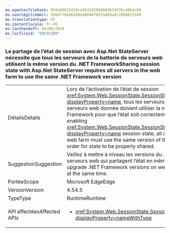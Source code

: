 ```yaml
---
ms.openlocfilehash: 958a89015420ce5632d596688963d576c40b4cb6
ms.sourcegitcommit: 5b6d778ebb269ee6684fb57ad69a8c28b06235b9
ms.translationtype: HT
ms.contentlocale: fr-FR
ms.lasthandoff: 04/08/2019
ms.locfileid: "59235289"
---
```

### <a name="sharing-session-state-with-aspnet-stateserver-requires-all-servers-in-the-web-farm-to-use-the-same-net-framework-version"></a><span data-ttu-id="c5c1a-101">Le partage de l’état de session avec Asp.Net StateServer nécessite que tous les serveurs de la batterie de serveurs web utilisent la même version du .NET Framework</span><span class="sxs-lookup"><span data-stu-id="c5c1a-101">Sharing session state with Asp.Net StateServer requires all servers in the web farm to use the same .NET Framework version</span></span>

|   |   |
|---|---|
|<span data-ttu-id="c5c1a-102">Détails</span><span class="sxs-lookup"><span data-stu-id="c5c1a-102">Details</span></span>|<span data-ttu-id="c5c1a-103">Lors de l’activation de l’état de session <xref:System.Web.SessionState.SessionStateMode.StateServer?displayProperty=name>, tous les serveurs dans la batterie de serveurs web donnée doivent utiliser la même version du .NET Framework pour que l’état soit correctement partagé.</span><span class="sxs-lookup"><span data-stu-id="c5c1a-103">When enabling <xref:System.Web.SessionState.SessionStateMode.StateServer?displayProperty=name> session state, all of the servers in the given web farm must use the same version of the .NET Framework in order for state to be properly shared.</span></span>|
|<span data-ttu-id="c5c1a-104">Suggestion</span><span class="sxs-lookup"><span data-stu-id="c5c1a-104">Suggestion</span></span>|<span data-ttu-id="c5c1a-105">Veillez à mettre à niveau les versions du .NET Framework sur les serveurs web qui partagent l’état en même temps.</span><span class="sxs-lookup"><span data-stu-id="c5c1a-105">Be sure to upgrade .NET Framework versions on web servers that share state at the same time.</span></span>|
|<span data-ttu-id="c5c1a-106">Portée</span><span class="sxs-lookup"><span data-stu-id="c5c1a-106">Scope</span></span>|<span data-ttu-id="c5c1a-107">Microsoft Edge</span><span class="sxs-lookup"><span data-stu-id="c5c1a-107">Edge</span></span>|
|<span data-ttu-id="c5c1a-108">Version</span><span class="sxs-lookup"><span data-stu-id="c5c1a-108">Version</span></span>|<span data-ttu-id="c5c1a-109">4.5</span><span class="sxs-lookup"><span data-stu-id="c5c1a-109">4.5</span></span>|
|<span data-ttu-id="c5c1a-110">Type</span><span class="sxs-lookup"><span data-stu-id="c5c1a-110">Type</span></span>|<span data-ttu-id="c5c1a-111">Runtime</span><span class="sxs-lookup"><span data-stu-id="c5c1a-111">Runtime</span></span>|
|<span data-ttu-id="c5c1a-112">API affectées</span><span class="sxs-lookup"><span data-stu-id="c5c1a-112">Affected APIs</span></span>|<ul><li><xref:System.Web.SessionState.SessionStateMode.StateServer?displayProperty=nameWithType></li></ul>|
